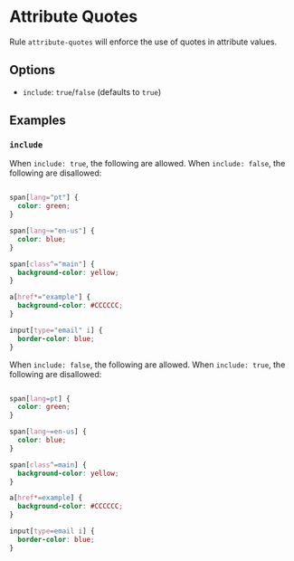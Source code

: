 # Attribute Quotes

Rule `attribute-quotes` will enforce the use of quotes in attribute values.

## Options

* `include`: `true`/`false` (defaults to `true`)

## Examples

### `include`

When `include: true`, the following are allowed. When `include: false`, the following are disallowed:

```scss

span[lang="pt"] {
  color: green;
}

span[lang~="en-us"] {
  color: blue;
}

span[class^="main"] {
  background-color: yellow;
}

a[href*="example"] {
  background-color: #CCCCCC;
}

input[type="email" i] {
  border-color: blue;
}
```

When `include: false`, the following are allowed. When `include: true`, the following are disallowed:

```scss

span[lang=pt] {
  color: green;
}

span[lang~=en-us] {
  color: blue;
}

span[class^=main] {
  background-color: yellow;
}

a[href*=example] {
  background-color: #CCCCCC;
}

input[type=email i] {
  border-color: blue;
}
```

